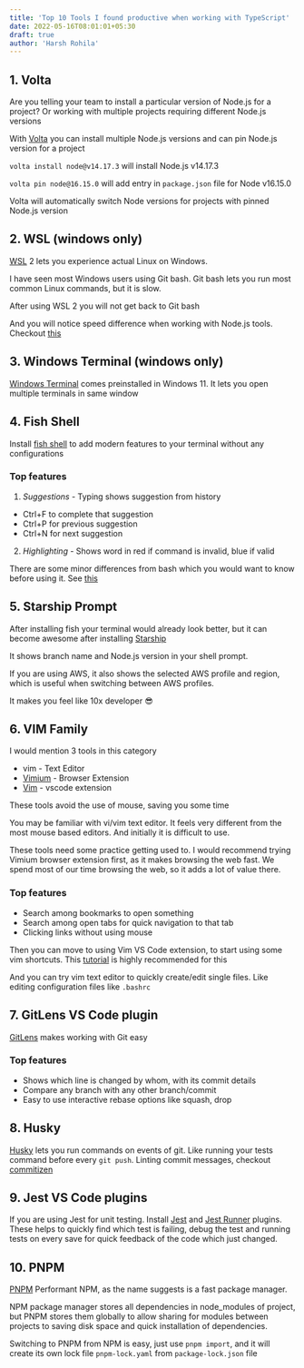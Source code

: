 ```yaml
---
title: 'Top 10 Tools I found productive when working with TypeScript'
date: 2022-05-16T08:01:01+05:30
draft: true
author: 'Harsh Rohila'
---
```


## 1. Volta

Are you telling your team to install a particular version of Node.js for a project? Or working with multiple projects requiring different Node.js versions

With [Volta](https://volta.sh/) you can install multiple Node.js versions and can pin Node.js version for a project

`volta install node@v14.17.3` will install Node.js v14.17.3

`volta pin node@16.15.0` will add entry in `package.json` file for Node v16.15.0

Volta will automatically switch Node versions for projects with pinned Node.js version

## 2. WSL (windows only)

[WSL](https://docs.microsoft.com/en-us/windows/wsl/about) 2 lets you experience actual Linux on Windows.

I have seen most Windows users using Git bash. Git bash lets you run most common Linux commands, but it is slow.

After using WSL 2 you will not get back to Git bash

And you will notice speed difference when working with Node.js tools. Checkout [this](https://levelup.gitconnected.com/working-with-front-end-tools-on-linux-and-windows-the-grand-performance-test-b51a77a71636)

## 3. Windows Terminal (windows only)

[Windows Terminal](https://apps.microsoft.com/store/detail/windows-terminal/9N0DX20HK701?hl=en-in&gl=IN) comes preinstalled in Windows 11. It lets you open multiple terminals in same window

## 4. Fish Shell

Install [fish shell](https://fishshell.com/) to add modern features to your terminal without any configurations

### Top features

1. _Suggestions_ - Typing shows suggestion from history

- Ctrl+F to complete that suggestion
- Ctrl+P for previous suggestion
- Ctrl+N for next suggestion

2. _Highlighting_ - Shows word in red if command is invalid, blue if valid

There are some minor differences from bash which you would want to know before using it. See [this](https://fishshell.com/docs/current/fish_for_bash_users.html#fish-for-bash-users)

## 5. Starship Prompt

After installing fish your terminal would already look better, but it can become awesome after installing
[Starship](https://starship.rs/guide/#%F0%9F%9A%80-installation)

It shows branch name and Node.js version in your shell prompt.

If you are using AWS, it also shows the selected AWS profile and region, which is useful when switching between AWS profiles.

It makes you feel like 10x developer 😎

## 6. VIM Family

I would mention 3 tools in this category

- vim - Text Editor
- [Vimium](https://chrome.google.com/webstore/detail/vimium/dbepggeogbaibhgnhhndojpepiihcmeb?hl=en) - Browser Extension
- [Vim](https://marketplace.visualstudio.com/items?itemName=vscodevim.vim) - vscode extension

These tools avoid the use of mouse, saving you some time

You may be familiar with vi/vim text editor. It feels very different from the most mouse based editors. And initially it is difficult to use.

These tools need some practice getting used to. I would recommend trying Vimium browser extension first, as it makes browsing the web fast. We spend most of our time browsing the web, so it adds a lot of value there.

### Top features

- Search among bookmarks to open something
- Search among open tabs for quick navigation to that tab
- Clicking links without using mouse

Then you can move to using Vim VS Code extension, to start using some vim shortcuts. This [tutorial](https://www.barbarianmeetscoding.com/blog/boost-your-coding-fu-with-vscode-and-vim) is highly recommended for this

And you can try vim text editor to quickly create/edit single files. Like editing configuration files like `.bashrc`

## 7. GitLens VS Code plugin

[GitLens](https://marketplace.visualstudio.com/items?itemName=eamodio.gitlens) makes working with Git easy

### Top features

- Shows which line is changed by whom, with its commit details
- Compare any branch with any other branch/commit
- Easy to use interactive rebase options like squash, drop

## 8. Husky

[Husky](https://typicode.github.io/husky/#/) lets you run commands on events of git. Like running your tests command before every `git push`. Linting commit messages, checkout [commitizen](https://www.npmjs.com/package/commitizen)

## 9. Jest VS Code plugins

If you are using Jest for unit testing. Install [Jest](https://marketplace.visualstudio.com/items?itemName=Orta.vscode-jest) and [Jest Runner](https://marketplace.visualstudio.com/items?itemName=firsttris.vscode-jest-runner) plugins. These helps to quickly find which test is failing, debug the test and running tests on every save for quick feedback of the code which just changed.

## 10. PNPM

[PNPM](https://pnpm.io/) Performant NPM, as the name suggests is a fast package manager.

NPM package manager stores all dependencies in node_modules of project, but PNPM stores them globally to allow sharing for modules between projects to saving disk space and quick installation of dependencies.

Switching to PNPM from NPM is easy, just use `pnpm import`, and it will create its own lock file `pnpm-lock.yaml` from `package-lock.json` file
